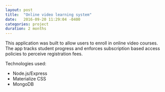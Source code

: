 ```yaml
---
layout: post
title:  "Online video learning system"
date:   2016-09-20 11:29:04 -0400
categories: project
duration: 2 months
---
```


This application was built to allow users to enroll in online video courses. The app tracks student progress and enforces subscription based access policies to perceive registration fees.

Technologies used:

- Node.js/Express
- Materialize CSS
- MongoDB
